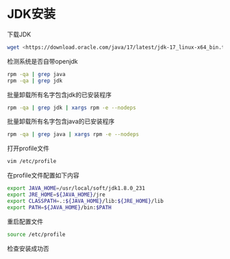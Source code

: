 # JDK安装

下载JDK

```bash
wget <https://download.oracle.com/java/17/latest/jdk-17_linux-x64_bin.tar.gz>
```

检测系统是否自带openjdk

```bash
rpm -qa | grep java 
rpm -qa | grep jdk
```

批量卸载所有名字包含jdk的已安装程序

```bash
rpm -qa | grep jdk | xargs rpm -e --nodeps
```

批量卸载所有名字包含java的已安装程序

```bash
rpm -qa | grep java | xargs rpm -e --nodeps
```

打开profile文件

```bash
vim /etc/profile
```

在profile文件配置如下内容

```bash
export JAVA_HOME=/usr/local/soft/jdk1.8.0_231
export JRE_HOME=${JAVA_HOME}/jre  
export CLASSPATH=.:${JAVA_HOME}/lib:${JRE_HOME}/lib  
export PATH=${JAVA_HOME}/bin:$PATH
```

重启配置文件

```bash
source /etc/profile
```

检查安装成功否